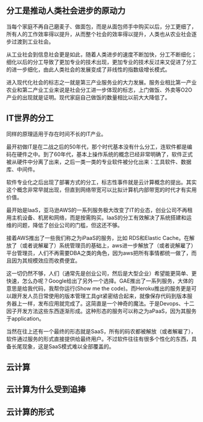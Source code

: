 ## 分工是推动人类社会进步的原动力

当每个家庭不再自己磨麦子、做面包，而是从面包师手中购买以后，分工更细了，所有人的工作效率得以提升，从而整个社会的效率得以提升，人类也从农业社会逐步过渡到工业社会。

从工业社会到信息社会更是如此，随着人类进步的速度不断加快，分工不断细化；细化以后的分工导致了更加专业的技术出现，更加专业的技术反过来又促进了分工的进一步细化，由此人类社会的发展变成了非线性的指数级增长模式。

进入现代化社会的标志之一就是第三产业服务业的大力发展。服务业相比第一产业农业和第二产业工业来说是社会分工进一步体现的标志，上门做饭、外卖等O2O产业的出现就是证明。现代家庭自己做饭的数量相比以前大大降低了。

## IT世界的分工

同样的原理适用于存在时间不长的IT产业。

最开初做IT是在二战之后的50年代，那个时代基本没有什么分工，连软件都是编码在硬件之中。到了60年代，基本上操作系统的概念已经非常明确了，软件正式被从硬件中分离了出来，之后一类一类的专业软件被分化出来：工具软件、数据库、中间件。

软件专业化之后出现了部署方式的分工，标志性事件就是云计算概念的提出。其实这个概念非常早就出现，但直到网络带宽可以比拟计算机内部带宽的时代才有实用价值。

最开始是IaaS，亚马逊AWS的一系列服务极大改变了IT的业态，创业公司不再租用主机设备、机房和网络，而是按需购买。IaaS的分工有效解决了系统搭建和运维的问题，降低了创业公司的门槛，但这还不够。

接着AWS推出了一些我们称之为iPaaS的服务，比如 RDS和Elastic Cache。在解放了（或者说解雇了）系统管理员的基础上，aws进一步解放了（或者说解雇了）平台管理员，人们不再需要DBA之类的角色，因为aws把所有事情都统一做了，而且因为其规模效应而收费便宜。

这一切仍然不够，人们（通常先是创业公司，然后是大型企业）希望能更简单、更快速，怎么办呢？Google给出了另外一个选择。GAE推出了一系列服务，大体的意思是给我代码，我帮你运行\(Show me the code\)。而Heroku推出的服务更是可以跟开发人员日常使用的版本管理工具git紧密结合起来，就像保存代码到版本服务器上一样，发布应用就完成了。这简直是一个神奇的魔法。于是Devops、十二因子开发方法这些东西逐渐形成。这种形态的服务可以称之为aPaaS，因为其服务于application。

当然在往上还有一个最终的形态就是SaaS，所有的码农都被解放（或者解雇了），软件通过服务的形式直接提供给最终用户。不过软件往往有很多个性化的东西，具备长尾现象，这是SaaS模式难以全部覆盖的。

## 云计算

## 云计算为什么受到追捧

## 云计算的形式

